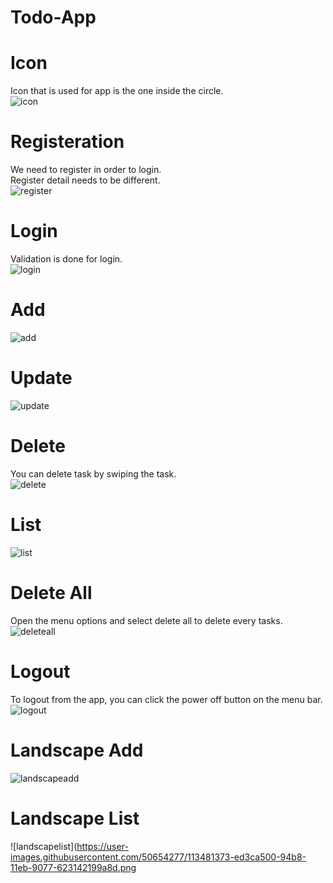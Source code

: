 # Todo-App

# Icon
Icon that is used for app is the one inside the circle.<br />
![icon](https://user-images.githubusercontent.com/50654277/113448571-d5631380-941b-11eb-9d4f-4f6e6408f102.png)

# Registeration
We need to register in order to login.<br />
Register detail needs to be different.<br />
![register](https://user-images.githubusercontent.com/50654277/113448015-bdd75b00-941a-11eb-8f70-d44c1f4d3404.gif)

# Login
Validation is done for login. <br />
![login](https://user-images.githubusercontent.com/50654277/113448280-41914780-941b-11eb-8966-ca7a5903540a.gif)

# Add
![add](https://user-images.githubusercontent.com/50654277/113448419-874e1000-941b-11eb-812e-74b77226a5e3.gif)

# Update
![update](https://user-images.githubusercontent.com/50654277/113448491-a9479280-941b-11eb-97a0-f80c776c59af.gif)

# Delete
You can delete task by swiping the task.<br />
![delete](https://user-images.githubusercontent.com/50654277/113448679-02172b00-941c-11eb-9ede-e7db0abe78a9.gif)

# List
![list](https://user-images.githubusercontent.com/50654277/113448931-810c6380-941c-11eb-8521-696c453adcaa.png)

# Delete All
Open the menu options and select delete all to delete every tasks.<br />
![deleteall](https://user-images.githubusercontent.com/50654277/113448881-633efe80-941c-11eb-8f8c-df76684ba114.gif)

# Logout
To logout from the app, you can click the power off button on the menu bar.<br />
![logout](https://user-images.githubusercontent.com/50654277/113481032-07758380-94b7-11eb-8e0b-30fde5a18f4c.gif)

# Landscape Add
![landscapeadd](https://user-images.githubusercontent.com/50654277/113481370-ec0b7800-94b8-11eb-98af-41f73a25d8ac.gif)

# Landscape List
![landscapelist](https://user-images.githubusercontent.com/50654277/113481373-ed3ca500-94b8-11eb-9077-623142199a8d.png
